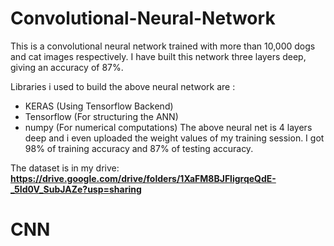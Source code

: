 # __Convolutional-Neural-Network__
This is a convolutional neural network trained with more than 10,000 dogs and cat images respectively. 
I have built this network three layers deep, giving an accuracy of 87%.

Libraries i used to build the above neural network are :
- KERAS (Using Tensorflow Backend)
- Tensorflow (For structuring the ANN)
- numpy (For numerical computations)
The above neural net is 4 layers deep and i even uploaded the weight values of my training session. I got 98% of training accuracy 
and 87% of testing accuracy.

The dataset is in my drive: 
  __https://drive.google.com/drive/folders/1XaFM8BJFligrqeQdE-_5Id0V_SubJAZe?usp=sharing__

# CNN
